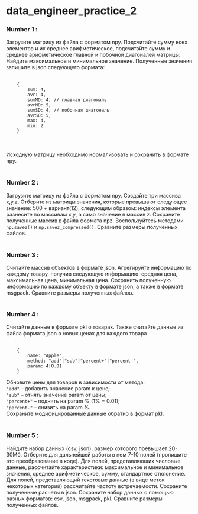# data_engineer_practice_2

### Number 1 :
Загрузите матрицу из файла с форматом npy. Подсчитайте сумму всех элементов и их среднее арифметическое, подсчитайте сумму и среднее арифметическое главной и побочной диагоналей матрицы. Найдите максимальное и минимальное значение. Полученные значения запишите в json следующего формата:<br/><br/>
```
    {
        sum: 4,
        avr: 4,
        sumMD: 4, // главная диагональ
        avrMD: 5,
        sumSD: 4, // побочная диагональ
        avrSD: 5,
        max: 4,
        min: 2
    }
```
<br/><br/>
Исходную матрицу необходимо нормализовать и сохранить в формате npy.
<br/><br/>

### Number 2 :
Загрузите матрицу из файла с форматом npy. Создайте три массива x,y,z. Отберите из матрицы значения, которые превышают следующее значение: 500 + вариант(12), следующим образом: индексы элемента разнесите по массивам x,y, а само значение в массив z. Сохраните полученные массив в файла формата npz. Воспользуйтесь методами ```np.savez()``` и ```np.savez_compressed()```. Сравните размеры полученных файлов.<br/><br/>

### Number 3 :
Считайте массив объектов в формате json. Агрегируйте информацию по каждому товару, получив следующую информацию: средняя цена, максимальная цена, минимальная цена. Сохранить полученную информацию по каждому объекту в формате json, а также в формате msgpack. Сравните размеры полученных файлов.<br/><br/>

### Number 4 :
Считайте данные в формате pkl о товарах. Также считайте данные из файла формата json о новых ценах для каждого товара<br/><br/>
```
    {
        name: "Apple",
        method: "add"|"sub"|"percent+"|"percent-",
        param: 4|0.01
    }
```
Обновите цены для товаров в зависимости от метода:
<br/>
```"add"``` – добавить значение param к цене;<br/>
```"sub"``` – отнять значение param от цены;<br/>
```"percent+"``` – поднять на param % (1% = 0.01);<br/>
```"percent-"``` – снизить на param %.<br/>
Сохраните модифицированные данные обратно в формат pkl.<br/><br/>

### Number 5 :
Найдите набор данных (csv, json), размер которого превышает 20-30Мб.
Отберите для дальнейшей работы в нем 7-10 полей (пропишите это преобразование в коде). Для полей, представляющих числовые данные, рассчитайте характеристики: максимальное и минимальное значения, среднее арифметическое, сумму, стандартное отклонение. Для полей, представляющий текстовые данные (в виде меток некоторых категорий) рассчитайте частоту встречаемости. Сохраните полученные расчеты в json. Сохраните набор данных с помощью разных форматов: csv, json, msgpack, pkl. Сравните размеры полученных файлов.
